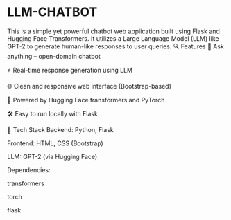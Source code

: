 # LLM-CHATBOT
This is a simple yet powerful chatbot web application built using Flask and Hugging Face Transformers. It utilizes a Large Language Model (LLM) like GPT-2 to generate human-like responses to user queries.
🔍 Features
💬 Ask anything – open-domain chatbot

⚡ Real-time response generation using LLM

🌐 Clean and responsive web interface (Bootstrap-based)

🧠 Powered by Hugging Face transformers and PyTorch

🛠️ Easy to run locally with Flask

🧪 Tech Stack
Backend: Python, Flask

Frontend: HTML, CSS (Bootstrap)

LLM: GPT-2 (via Hugging Face)

Dependencies:

transformers

torch

flask
